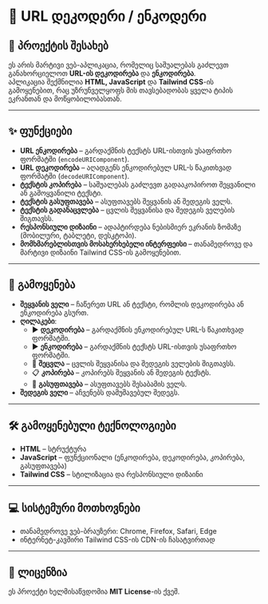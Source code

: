# 🔗 URL დეკოდერი / ენკოდერი

## 📖 პროექტის შესახებ
ეს არის მარტივი ვებ-აპლიკაცია, რომელიც საშუალებას გაძლევთ განახორციელოთ **URL-ის დეკოდირება** და **ენკოდირება**.  
აპლიკაცია შექმნილია **HTML, JavaScript** და **Tailwind CSS**-ის გამოყენებით, რაც უზრუნველყოფს მის თავსებადობას ყველა ტიპის ეკრანთან და მოწყობილობასთან.

---

## ✨ ფუნქციები
- **URL ენკოდირება** – გარდაქმნის ტექსტს URL-ისთვის უსაფრთხო ფორმატში (`encodeURIComponent`).
- **URL დეკოდირება** – აღადგენს ენკოდირებულ URL-ს წაკითხვად ფორმატში (`decodeURIComponent`).
- **ტექსტის კოპირება** – საშუალებას გაძლევთ გადააკოპიროთ შეყვანილი ან გამოყვანილი ტექსტი.
- **ტექსტის გასუფთავება** – ასუფთავებს შეყვანის ან შედეგის ველს.
- **ტექსტის გადანაცვლება** – ცვლის შეყვანისა და შედეგის ველების შიგთავსს.
- **რესპონსიული დიზაინი** – ადაპტირდება ნებისმიერ ეკრანის ზომაზე (მობილური, ტაბლეტი, დესკტოპი).
- **მომხმარებლისთვის მოსახერხებელი ინტერფეისი** – თანამედროვე და მარტივი დიზაინი Tailwind CSS-ის გამოყენებით.

---

## 🚀 გამოყენება
- **შეყვანის ველი** – ჩაწერეთ URL ან ტექსტი, რომლის დეკოდირება ან ენკოდირება გსურთ.  
- **ღილაკები**:
  - ▶️ **დეკოდირება** – გარდაქმნის ენკოდირებულ URL-ს წაკითხვად ფორმატში.
  - ▶️ **ენკოდირება** – გარდაქმნის ტექსტს URL-ისთვის უსაფრთხო ფორმატში.
  - 🔄 **შეცვლა** – ცვლის შეყვანისა და შედეგის ველების შიგთავსს.
  - 📋 **კოპირება** – კოპირებს შეყვანის ან შედეგის ტექსტს.
  - 🧹 **გასუფთავება** – ასუფთავებს შესაბამის ველს.
- **შედეგის ველი** – აჩვენებს დამუშავებულ შედეგს.

---

## 🛠 გამოყენებული ტექნოლოგიები
- **HTML** – სტრუქტურა  
- **JavaScript** – ფუნქციონალი (ენკოდირება, დეკოდირება, კოპირება, გასუფთავება)  
- **Tailwind CSS** – სტილიზაცია და რესპონსიული დიზაინი  

---

## 💻 სისტემური მოთხოვნები
- თანამედროვე ვებ-ბრაუზერი: Chrome, Firefox, Safari, Edge  
- ინტერნეტ-კავშირი Tailwind CSS-ის CDN-ის ჩასატვირთად  

---

## 📄 ლიცენზია
ეს პროექტი ხელმისაწვდომია **MIT License**-ის ქვეშ.
